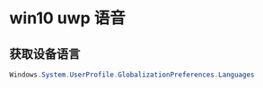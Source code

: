 # win10 uwp 语音

<!-- 草稿 -->

<!--more-->
<!-- CreateTime:2020/3/5 9:26:17 -->


## 获取设备语言

```csharp
Windows.System.UserProfile.GlobalizationPreferences.Languages
```

